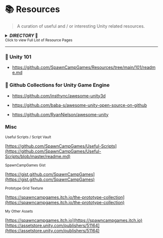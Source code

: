 # 📚 Resources
> A curation of useful and / or interesting Unity related resources.

<details>
<summary><b><i>DIRECTORY</i> 📁</b></summary>
  
- Resources / [101](https://github.com/SpawnCampGames/Resources/tree/main/101/readme.md) - 101 Home Page
- Resources / [2D](https://github.com/SpawnCampGames/Resources/tree/main/2D/readme.md) - Unity Resources for 2D Development
- Resources / [3D](https://github.com/SpawnCampGames/Resources/tree/main/3D/readme.md) - Unity Resources for 3D Development
- Resources / [AI](https://github.com/SpawnCampGames/Resources/tree/main/AI/readme.md) - Movement, Pathfinding, and Interaction AI Resources
- Resources / [Analysis and Breakdowns](https://github.com/SpawnCampGames/Resources/tree/main/Analysis%20and%20Breakdowns/readme.md) - Unity Asset Breakdowns and Explained Concepts
- Resources / [Camera](https://github.com/SpawnCampGames/Resources/tree/main/Camera/readme.md) - Camera Scripts and Systems
- Resources / [Controllers](https://github.com/SpawnCampGames/Resources/tree/main/Controllers/readme.md) - Player and Vehicle Controller Resources
- Resources / [Editor](https://github.com/SpawnCampGames/Resources/tree/main/Editor/readme.md) - Editor-related Coding and Assets
- Resources / [GameAssets](https://github.com/SpawnCampGames/Resources/tree/main/GameAssets/readme.md) - Sources for Finding Game Assets
- Resources / [Math and Misc](https://github.com/SpawnCampGames/Resources/tree/main/Math%20and%20Misc/readme.md) - Basic Math and Miscellaneous Game Development Sources and Systems
- Resources / [Physics](https://github.com/SpawnCampGames/Resources/tree/main/Physics/readme.md) - Physics-related Unity Resources
- Resources / [Procedural](https://github.com/SpawnCampGames/Resources/tree/main/Procedural/readme.md) - Procedural Generation Resources, including Level Generation
- Resources / [Shaders](https://github.com/SpawnCampGames/Resources/tree/main/Shaders/readme.md) - Shader Scripts and Screen Effects
- Resources / [Tools](https://github.com/SpawnCampGames/Resources/tree/main/Tools/readme.md) - Commonly Used Tools for Game Development and Content Creation
- Resources / [Visual Effects](https://github.com/SpawnCampGames/Resources/tree/main/Visual%20Effects/readme.md) - Special Effects used in Game Development, including Shuriken or VFX Graph Particle Effects

</details>
<sup>Click to view Full List of Resource Pages</sup>

---

### 📙 Unity 101
- https://github.com/SpawnCampGames/Resources/tree/main/101/readme.md

### 🔗 Github Collections for Unity Game Engine
- https://github.com/insthync/awesome-unity3d

- https://github.com/baba-s/awesome-unity-open-source-on-github

- https://github.com/RyanNielson/awesome-unity

### Misc
<sub>
Useful Scripts / Script Vault</sub>

[https://github.com/SpawnCampGames/Useful-Scripts](https://github.com/SpawnCampGames/Useful-Scripts/blob/master/readme.md)

<sub>
SpawnCampGames Gist</sub>

[https://gist.github.com/SpawnCampGames](https://gist.github.com/SpawnCampGames)

<sub>
Prototype Grid Texture</sub>

[https://spawncampgames.itch.io/the-prototype-collection](https://spawncampgames.itch.io/the-prototype-collection)


<sub>
My Other Assets</sub>

[https://spawncampgames.itch.io](https://spawncampgames.itch.io)  
[https://assetstore.unity.com/publishers/51164](https://assetstore.unity.com/publishers/51164)
